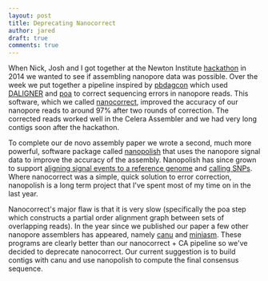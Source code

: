 ```yaml
---
layout: post
title: Deprecating Nanocorrect
author: jared
draft: true
comments: true
---
```


When Nick, Josh and I got together at the Newton Institute [hackathon](http://simpsonlab.github.io/2015/03/30/optimizing-hmm/) in 2014 we wanted to see if assembling nanopore data was possible. Over the week we put together a pipeline inspired by [pbdagcon](https://github.com/PacificBiosciences/pbdagcon) which used [DALIGNER](https://github.com/thegenemyers/DALIGNER) and [poa](http://sourceforge.net/projects/poamsa/) to correct sequencing errors in nanopore reads. This software, which we called [nanocorrect](https://github.com/jts/nanocorrect), improved the accuracy of our nanopore reads to around 97\% after two rounds of correction. The corrected reads worked well in the Celera Assembler and we had very long contigs soon after the hackathon.

To complete our de novo assembly paper we wrote a second, much more powerful, software package called [nanopolish](https://github.com/jts/nanopolish) that uses the nanopore signal data to improve the accuracy of the assembly. Nanopolish has since grown to support [aligning signal events to a reference genome](http://simpsonlab.github.io/2015/04/08/eventalign) and [calling SNPs](http://simpsonlab.github.io/2016/02/03/ebola-snps/). Where nanocorrect was a simple, quick solution to error correction, nanopolish is a long term project that I've spent most of my time on in the last year.

Nanocorrect's major flaw is that it is very slow (specifically the poa step which constructs a partial order alignment graph between sets of overlapping reads). In the year since we published our paper a few other nanopore assemblers has appeared, namely [canu](http://canu.readthedocs.org/en/latest/quick-start.html) and [miniasm](http://arxiv.org/abs/1512.01801). These programs are clearly better than our nanocorrect + CA pipeline so we've decided to deprecate nanocorrect. Our current suggestion is to build contigs with canu and use nanopolish to compute the final consensus sequence. 
